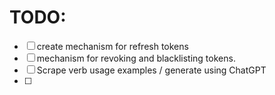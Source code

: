 ﻿# TODO:

- [ ] create mechanism for refresh tokens
- [ ] mechanism for revoking and blacklisting tokens.
- [ ] Scrape verb usage examples / generate using ChatGPT
- [ ]


